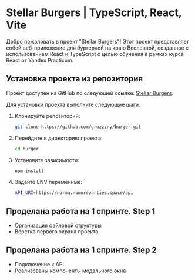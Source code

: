 # Stellar Burgers | TypeScript, React, Vite

Добро пожаловать в проект "Stellar Burgers"! Этот проект представляет собой веб-приложение для бургерной на краю Вселенной, созданное с использованием React и TypeScript с целью обучения в рамках курса React от Yandex Practicum. 

## Установка проекта из репозитория

Проект доступен на GitHub по следующей ссылке: [Stellar Burgers](https://github.com/grozzzny/burger).

Для установки проекта выполните следующие шаги:

1. Клонируйте репозиторий:
   ```bash
   git clone https://github.com/grozzzny/burger.git
   ```
2. Перейдите в директорию проекта:
   ```bash
   cd burger
   ```
3. Установите зависимости:
   ```bash
   npm install
   ```
4. Задайте ENV переменные:
   ```bash
   API_URI=https://norma.nomoreparties.space/api
   ```

## Проделана работа на 1 спринте. Step 1
- Организация файловой структуры
- Вёрстка первого экрана проекта

## Проделана работа на 1 спринте. Step 2
- Подключение к API
- Реализованы компоненты модального окна
